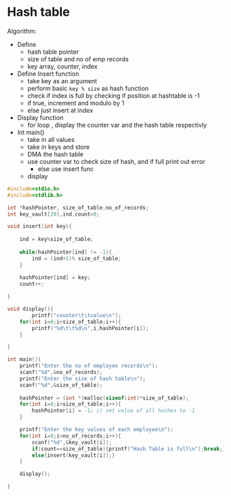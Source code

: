 # Hash table

Algorithm:

- Define
  - hash table pointer
  - size of table and no of emp records
  - key array, counter, index
- Define Insert function
  - take key as an argument
  - perform basic `key % size` as hash function
  - check if index is full by checking if position at hashtable is -1
  - if true, increment and modulo by 1
  - else just insert at index
- Display function
  - for loop , display the counter var and the hash table respectivly
- Int main()
  - take in all values
  - take in keys and store
  - DMA the hash table
  - use counter var to check size of hash, and if full print out error
    - else use insert func
  - display  
  
```C
#include<stdio.h>
#include<stdlib.h>

int *hashPointer, size_of_table,no_of_records;
int key_vault[20],ind,count=0;

void insert(int key){
    
    ind = key%size_of_table;
    
    while(hashPointer[ind] != -1){
        ind = (ind+1)% size_of_table;
    }
    
    hashPointer[ind] = key;
    count++;

}

void display(){
        printf("counter\t\tvalue\n");
    for(int i=0;i<size_of_table;i++){
        printf("%d\t\t%d\n",i,hashPointer[i]);
    }

}

int main(){
    printf("Enter the no of employee records\n");
    scanf("%d",&no_of_records);
    printf("Enter the size of hash table\n");
    scanf("%d",&size_of_table);
    
    hashPointer = (int *)malloc(sizeof(int)*size_of_table);
    for(int i=0;i<size_of_table;i++){
        hashPointer[i] = -1; // set value of all hashes to -1
    }

    printf("Enter the key values of each employee\n");
    for(int i=0;i<no_of_records;i++){
        scanf("%d",&key_vault[i]);
        if(count==size_of_table){printf("Hash Table is full\n");break;}
        else{insert(key_vault[i]);}
    }

    display();    

}
```
